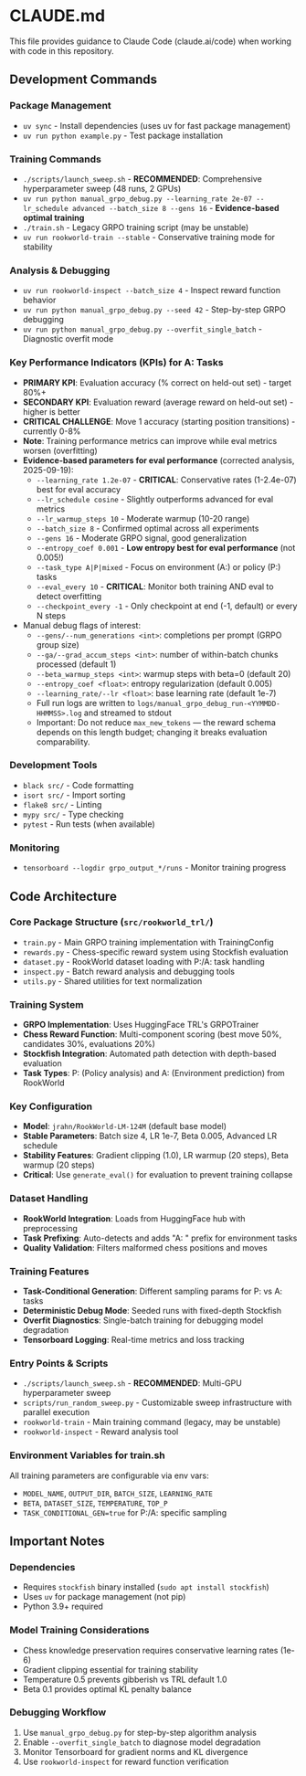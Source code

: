 # CLAUDE.md

This file provides guidance to Claude Code (claude.ai/code) when working with code in this repository.

## Development Commands

### Package Management
- `uv sync` - Install dependencies (uses uv for fast package management)
- `uv run python example.py` - Test package installation

### Training Commands
- `./scripts/launch_sweep.sh` - **RECOMMENDED**: Comprehensive hyperparameter sweep (48 runs, 2 GPUs)
- `uv run python manual_grpo_debug.py --learning_rate 2e-07 --lr_schedule advanced --batch_size 8 --gens 16` - **Evidence-based optimal training**
- `./train.sh` - Legacy GRPO training script (may be unstable)
- `uv run rookworld-train --stable` - Conservative training mode for stability

### Analysis & Debugging
- `uv run rookworld-inspect --batch_size 4` - Inspect reward function behavior
- `uv run python manual_grpo_debug.py --seed 42` - Step-by-step GRPO debugging
- `uv run python manual_grpo_debug.py --overfit_single_batch` - Diagnostic overfit mode

### Key Performance Indicators (KPIs) for A: Tasks
- **PRIMARY KPI**: Evaluation accuracy (% correct on held-out set) - target 80%+
- **SECONDARY KPI**: Evaluation reward (average reward on held-out set) - higher is better
- **CRITICAL CHALLENGE**: Move 1 accuracy (starting position transitions) - currently 0-8%
- **Note**: Training performance metrics can improve while eval metrics worsen (overfitting)
- **Evidence-based parameters for eval performance** (corrected analysis, 2025-09-19):
  - `--learning_rate 1.2e-07` - **CRITICAL**: Conservative rates (1-2.4e-07) best for eval accuracy
  - `--lr_schedule cosine` - Slightly outperforms advanced for eval metrics
  - `--lr_warmup_steps 10` - Moderate warmup (10-20 range)
  - `--batch_size 8` - Confirmed optimal across all experiments
  - `--gens 16` - Moderate GRPO signal, good generalization
  - `--entropy_coef 0.001` - **Low entropy best for eval performance** (not 0.005!)
  - `--task_type A|P|mixed` - Focus on environment (A:) or policy (P:) tasks
  - `--eval_every 10` - **CRITICAL**: Monitor both training AND eval to detect overfitting
  - `--checkpoint_every -1` - Only checkpoint at end (-1, default) or every N steps
- Manual debug flags of interest:
  - `--gens/--num_generations <int>`: completions per prompt (GRPO group size)
  - `--ga/--grad_accum_steps <int>`: number of within-batch chunks processed (default 1)
  - `--beta_warmup_steps <int>`: warmup steps with beta=0 (default 20)
  - `--entropy_coef <float>`: entropy regularization (default 0.005)
  - `--learning_rate/--lr <float>`: base learning rate (default 1e-7)
  - Full run logs are written to `logs/manual_grpo_debug_run-<YYMMDD-HHMMSS>.log` and streamed to stdout
  - Important: Do not reduce `max_new_tokens` — the reward schema depends on this length budget; changing it breaks evaluation comparability.

### Development Tools
- `black src/` - Code formatting
- `isort src/` - Import sorting
- `flake8 src/` - Linting
- `mypy src/` - Type checking
- `pytest` - Run tests (when available)

### Monitoring
- `tensorboard --logdir grpo_output_*/runs` - Monitor training progress

## Code Architecture

### Core Package Structure (`src/rookworld_trl/`)
- `train.py` - Main GRPO training implementation with TrainingConfig
- `rewards.py` - Chess-specific reward system using Stockfish evaluation
- `dataset.py` - RookWorld dataset loading with P:/A: task handling
- `inspect.py` - Batch reward analysis and debugging tools
- `utils.py` - Shared utilities for text normalization

### Training System
- **GRPO Implementation**: Uses HuggingFace TRL's GRPOTrainer
- **Chess Reward Function**: Multi-component scoring (best move 50%, candidates 30%, evaluations 20%)
- **Stockfish Integration**: Automated path detection with depth-based evaluation
- **Task Types**: P: (Policy analysis) and A: (Environment prediction) from RookWorld

### Key Configuration
- **Model**: `jrahn/RookWorld-LM-124M` (default base model)
- **Stable Parameters**: Batch size 4, LR 1e-7, Beta 0.005, Advanced LR schedule
- **Stability Features**: Gradient clipping (1.0), LR warmup (20 steps), Beta warmup (20 steps)
- **Critical**: Use `generate_eval()` for evaluation to prevent training collapse

### Dataset Handling
- **RookWorld Integration**: Loads from HuggingFace hub with preprocessing
- **Task Prefixing**: Auto-detects and adds "A: " prefix for environment tasks
- **Quality Validation**: Filters malformed chess positions and moves

### Training Features
- **Task-Conditional Generation**: Different sampling params for P: vs A: tasks
- **Deterministic Debug Mode**: Seeded runs with fixed-depth Stockfish
- **Overfit Diagnostics**: Single-batch training for debugging model degradation
- **Tensorboard Logging**: Real-time metrics and loss tracking

### Entry Points & Scripts
- `./scripts/launch_sweep.sh` - **RECOMMENDED**: Multi-GPU hyperparameter sweep
- `scripts/run_random_sweep.py` - Customizable sweep infrastructure with parallel execution
- `rookworld-train` - Main training command (legacy, may be unstable)
- `rookworld-inspect` - Reward analysis tool

### Environment Variables for train.sh
All training parameters are configurable via env vars:
- `MODEL_NAME`, `OUTPUT_DIR`, `BATCH_SIZE`, `LEARNING_RATE`
- `BETA`, `DATASET_SIZE`, `TEMPERATURE`, `TOP_P`
- `TASK_CONDITIONAL_GEN=true` for P:/A: specific sampling

## Important Notes

### Dependencies
- Requires `stockfish` binary installed (`sudo apt install stockfish`)
- Uses `uv` for package management (not pip)
- Python 3.9+ required

### Model Training Considerations
- Chess knowledge preservation requires conservative learning rates (1e-6)
- Gradient clipping essential for training stability
- Temperature 0.5 prevents gibberish vs TRL default 1.0
- Beta 0.1 provides optimal KL penalty balance

### Debugging Workflow
1. Use `manual_grpo_debug.py` for step-by-step algorithm analysis
2. Enable `--overfit_single_batch` to diagnose model degradation
3. Monitor Tensorboard for gradient norms and KL divergence
4. Use `rookworld-inspect` for reward function verification
